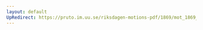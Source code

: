 ```yaml
---
layout: default
UpRedirect: https://pruto.im.uu.se/riksdagen-motions-pdf/1869/mot_1869__ak__114.pdf
---
```

